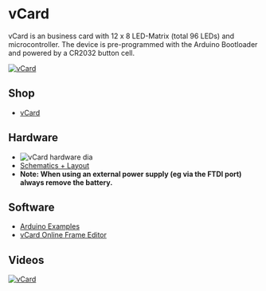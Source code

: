# vCard
vCard is an business card with 12 x 8 LED-Matrix (total 96 LEDs) and microcontroller.
The device is pre-programmed with the Arduino Bootloader and powered by a CR2032 button cell.

[![vCard](https://raw.github.com/watterott/vCard/master/pcb/vCard_v10.jpg)](http://www.watterott.com/en/V-Card)


## Shop
* [vCard](http://www.watterott.com/en/V-Card)


## Hardware
* ![vCard hardware dia](https://raw.github.com/watterott/vCard/master/img/hw_dia.png)
* [Schematics + Layout](https://github.com/watterott/vCard/tree/master/pcb)
* **Note: When using an external power supply (eg via the FTDI port) always remove the battery.**


## Software
* [Arduino Examples](https://github.com/watterott/vCard/tree/master/src)
* [vCard Online Frame Editor](http://vcard.pipefishbook.com/)


## Videos
[![vCard](http://img.youtube.com/vi/DOjuRTCZP2k/0.jpg)](https://www.youtube.com/watch?v=DOjuRTCZP2k)
